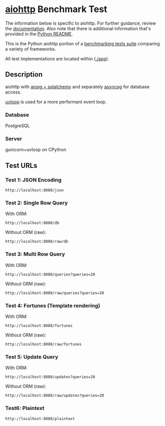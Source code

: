 # [aiohttp](http://aiohttp.readthedocs.io/) Benchmark Test

The information below is specific to aiohttp. For further guidance, 
review the [documentation](http://frameworkbenchmarks.readthedocs.org/en/latest/). 
Also note that there is additional information that's provided in 
the [Python README](../).

This is the Python aiohttp portion of a [benchmarking tests suite](../../) 
comparing a variety of frameworks.

All test implementations are located within ([./app](app)).

## Description

aiohttp with [aiopg + sqlalchemy](http://aiopg.readthedocs.io/en/stable/sa.html) and 
separately [asyncpg](https://magicstack.github.io/asyncpg/current/) for database access.
 
[uvloop](https://github.com/MagicStack/uvloop) is used for a more performant event loop.

### Database

PostgreSQL

### Server

gunicorn+uvloop on CPython

## Test URLs

### Test 1: JSON Encoding 

    http://localhost:8080/json

### Test 2: Single Row Query

With ORM:

    http://localhost:8080/db

Without ORM (raw):

    http://localhost:8080/raw/db

### Test 3: Multi Row Query 

With ORM:

    http://localhost:8080/queries?queries=20

Without ORM (raw):

    http://localhost:8080/raw/queries?queries=20

### Test 4: Fortunes (Template rendering)

With ORM:

    http://localhost:8080/fortunes

Without ORM (raw):

    http://localhost:8080/raw/fortunes

### Test 5: Update Query

With ORM:

    http://localhost:8080/updates?queries=20

Without ORM (raw):

    http://localhost:8080/raw/updates?queries=20

### Test6: Plaintext

    http://localhost:8080/plaintext
